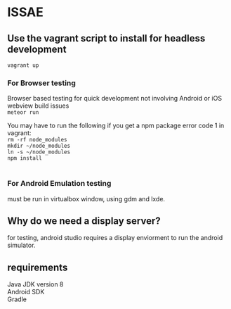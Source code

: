 # ISSAE

## Use the vagrant script to install for headless development
```vagrant up```

### For Browser testing
Browser based testing for quick development not involving Android or iOS webview build issues<br>
```meteor run```

You may have to run the following if you get a npm package error code 1 in vagrant:<br>
```rm -rf node_modules``` <br>
```mkdir ~/node_modules```<br>
```ln -s ~/node_modules```<br>
```npm install```<br><br>

### For Android Emulation testing
must be run in virtualbox window, using gdm and lxde.

## Why do we need a display server?
for testing, android studio requires a display enviorment to run the android simulator.<br>

## requirements
Java JDK version 8 <br>
Android SDK<br>
Gradle <br>
